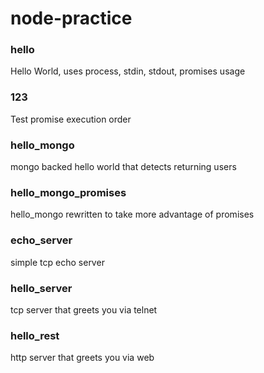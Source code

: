 node-practice
=============

### hello

Hello World, uses process, stdin, stdout, promises usage

### 123

Test promise execution order

### hello_mongo

mongo backed hello world that detects returning users

### hello_mongo_promises

hello_mongo rewritten to take more advantage of promises

### echo_server

simple tcp echo server

### hello_server

tcp server that greets you via telnet

### hello_rest

http server that greets you via web


